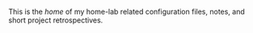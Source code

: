 This is the *home* of my home-lab related configuration files, notes, and short project retrospectives.